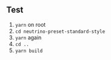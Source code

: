 ## Test

1. `yarn` on root
2. `cd neutrino-preset-standard-style`
3. `yarn` again
4. `cd ..`
5. `yarn build`


